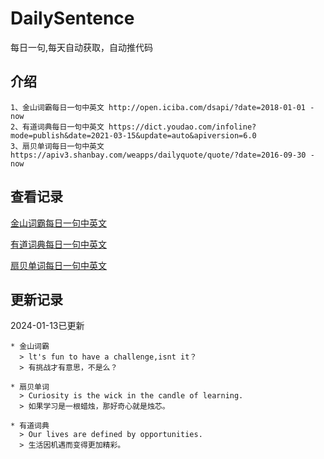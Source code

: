 # DailySentence

每日一句,每天自动获取，自动推代码

## 介绍

```
1、金山词霸每日一句中英文 http://open.iciba.com/dsapi/?date=2018-01-01 - now
2、有道词典每日一句中英文 https://dict.youdao.com/infoline?mode=publish&date=2021-03-15&update=auto&apiversion=6.0
3、扇贝单词每日一句中英文 https://apiv3.shanbay.com/weapps/dailyquote/quote/?date=2016-09-30 - now
```

## 查看记录

[金山词霸每日一句中英文](./data/iciba/)

[有道词典每日一句中英文](./data/youdao/)

[扇贝单词每日一句中英文](./data/shanbay/)

## 更新记录
2024-01-13已更新 
```
* 金山词霸
  > lt's fun to have a challenge,isnt it？
  > 有挑战才有意思，不是么？

* 扇贝单词
  > Curiosity is the wick in the candle of learning.
  > 如果学习是一根蜡烛，那好奇心就是烛芯。

* 有道词典
  > Our lives are defined by opportunities.
  > 生活因机遇而变得更加精彩。

```
